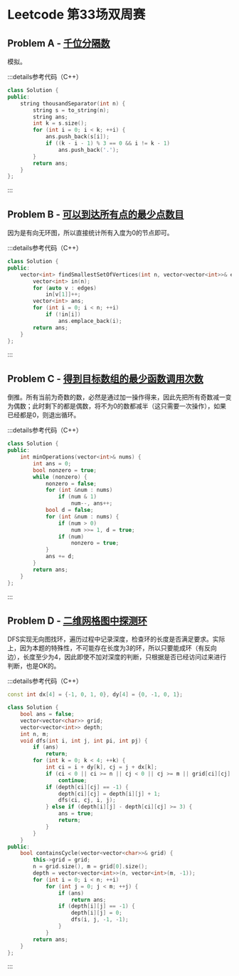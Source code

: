 # Leetcode 第33场双周赛

## Problem A - [千位分隔数](https://leetcode.cn/problems/thousand-separator/)

模拟。

:::details参考代码（C++）

```cpp
class Solution {
public:
    string thousandSeparator(int n) {
        string s = to_string(n);
        string ans;
        int k = s.size();
        for (int i = 0; i < k; ++i) {
            ans.push_back(s[i]);
            if ((k - i - 1) % 3 == 0 && i != k - 1)
                ans.push_back('.');
        }
        return ans;
    }
};
```

:::

## Problem B - [可以到达所有点的最少点数目](https://leetcode.cn/problems/minimum-number-of-vertices-to-reach-all-nodes/)

因为是有向无环图，所以直接统计所有入度为$0$的节点即可。

:::details参考代码（C++）

```cpp
class Solution {
public:
    vector<int> findSmallestSetOfVertices(int n, vector<vector<int>>& edges) {
        vector<int> in(n);
        for (auto v : edges)
            in[v[1]]++;
        vector<int> ans;
        for (int i = 0; i < n; ++i)
            if (!in[i])
                ans.emplace_back(i);
        return ans;
    }
};
```

:::

## Problem C - [得到目标数组的最少函数调用次数](https://leetcode.cn/problems/minimum-numbers-of-function-calls-to-make-target-array/)

倒推。所有当前为奇数的数，必然是通过加一操作得来，因此先把所有奇数减一变为偶数；此时剩下的都是偶数，将不为$0$的数都减半（这只需要一次操作），如果已经都是$0$，则退出循环。

:::details参考代码（C++）

```cpp
class Solution {
public:
    int minOperations(vector<int>& nums) {
        int ans = 0;
        bool nonzero = true;
        while (nonzero) {
            nonzero = false;
            for (int &num : nums)
                if (num & 1)
                    num--, ans++;
            bool d = false;
            for (int &num : nums) {
                if (num > 0)
                    num >>= 1, d = true;
                if (num)
                    nonzero = true;
            }
            ans += d;
        }
        return ans;
    }
};
```

:::

## Problem D - [二维网格图中探测环](https://leetcode.cn/problems/detect-cycles-in-2d-grid/)

DFS实现无向图找环，遍历过程中记录深度，检查环的长度是否满足要求。实际上，因为本题的特殊性，不可能存在长度为$3$的环，所以只要能成环（有反向边），长度至少为$4$，因此即使不加对深度的判断，只根据是否已经访问过来进行判断，也是OK的。

:::details参考代码（C++）

```cpp
const int dx[4] = {-1, 0, 1, 0}, dy[4] = {0, -1, 0, 1};

class Solution {
    bool ans = false;
    vector<vector<char>> grid;
    vector<vector<int>> depth;
    int n, m;
    void dfs(int i, int j, int pi, int pj) {
        if (ans)
            return;
        for (int k = 0; k < 4; ++k) {
            int ci = i + dy[k], cj = j + dx[k];
            if (ci < 0 || ci >= n || cj < 0 || cj >= m || grid[ci][cj] != grid[i][j] || (ci == pi && cj == pj))
                continue;
            if (depth[ci][cj] == -1) {
                depth[ci][cj] = depth[i][j] + 1;
                dfs(ci, cj, i, j);
            } else if (depth[i][j] - depth[ci][cj] >= 3) {
                ans = true;
                return;
            }
        }
    }
public:
    bool containsCycle(vector<vector<char>>& grid) {
        this->grid = grid;
        n = grid.size(), m = grid[0].size();
        depth = vector<vector<int>>(n, vector<int>(m, -1));
        for (int i = 0; i < n; ++i)
            for (int j = 0; j < m; ++j) {
                if (ans)
                    return ans;
                if (depth[i][j] == -1) {
                    depth[i][j] = 0;
                    dfs(i, j, -1, -1);
                }
            }
        return ans;
    }
};
```

:::
